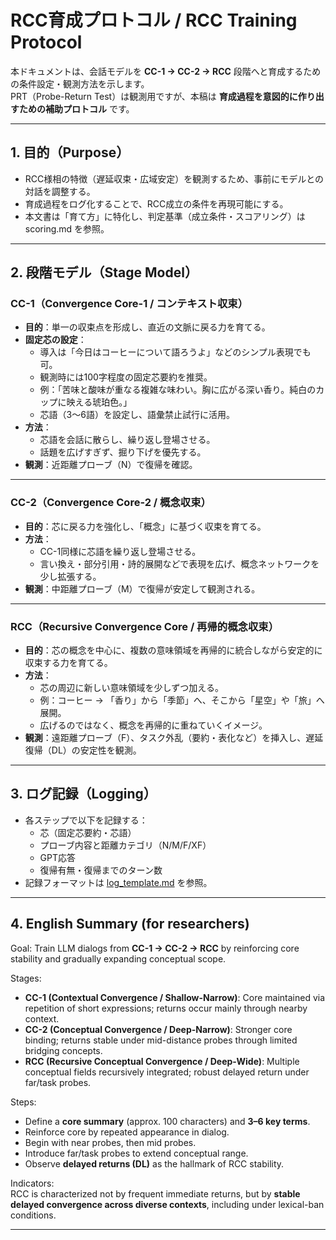 # RCC育成プロトコル / RCC Training Protocol

本ドキュメントは、会話モデルを **CC-1 → CC-2 → RCC** 段階へと育成するための条件設定・観測方法を示します。  
PRT（Probe-Return Test）は観測用ですが、本稿は **育成過程を意図的に作り出すための補助プロトコル** です。  

---

## 1. 目的（Purpose）
- RCC様相の特徴（遅延収束・広域安定）を観測するため、事前にモデルとの対話を調整する。  
- 育成過程をログ化することで、RCC成立の条件を再現可能にする。  
- 本文書は「育て方」に特化し、判定基準（成立条件・スコアリング）は scoring.md を参照。  

---

## 2. 段階モデル（Stage Model）

### CC-1（Convergence Core-1 / コンテキスト収束）
- **目的**：単一の収束点を形成し、直近の文脈に戻る力を育てる。  
- **固定芯の設定**：  
  - 導入は「今日はコーヒーについて語ろうよ」などのシンプル表現でも可。  
  - 観測時には100字程度の固定芯要約を推奨。  
  - 例：「苦味と酸味が重なる複雑な味わい。胸に広がる深い香り。純白のカップに映える琥珀色。」  
  - 芯語（3〜6語）を設定し、語彙禁止試行に活用。  
- **方法**：  
  - 芯語を会話に散らし、繰り返し登場させる。  
  - 話題を広げすぎず、掘り下げを優先する。  
- **観測**：近距離プローブ（N）で復帰を確認。  

---

### CC-2（Convergence Core-2 / 概念収束）
- **目的**：芯に戻る力を強化し、「概念」に基づく収束を育てる。  
- **方法**：  
  - CC-1同様に芯語を繰り返し登場させる。  
  - 言い換え・部分引用・詩的展開などで表現を広げ、概念ネットワークを少し拡張する。  
- **観測**：中距離プローブ（M）で復帰が安定して観測される。  

---

### RCC（Recursive Convergence Core / 再帰的概念収束）
- **目的**：芯の概念を中心に、複数の意味領域を再帰的に統合しながら安定的に収束する力を育てる。  
- **方法**：  
  - 芯の周辺に新しい意味領域を少しずつ加える。  
  - 例：コーヒー → 「香り」から「季節」へ、そこから「星空」や「旅」へ展開。  
  - 広げるのではなく、概念を再帰的に重ねていくイメージ。  
- **観測**：遠距離プローブ（F）、タスク外乱（要約・表化など）を挿入し、遅延復帰（DL）の安定性を観測。  

---

## 3. ログ記録（Logging）
- 各ステップで以下を記録する：  
  - 芯（固定芯要約・芯語）  
  - プローブ内容と距離カテゴリ（N/M/F/XF）  
  - GPT応答  
  - 復帰有無・復帰までのターン数  
- 記録フォーマットは [log_template.md](../templates/log_template.md) を参照。  

---

## 4. English Summary (for researchers)

Goal: Train LLM dialogs from **CC-1 → CC-2 → RCC** by reinforcing core stability and gradually expanding conceptual scope.

Stages:
- **CC-1 (Contextual Convergence / Shallow-Narrow)**: Core maintained via repetition of short expressions; returns occur mainly through nearby context.
- **CC-2 (Conceptual Convergence / Deep-Narrow)**: Stronger core binding; returns stable under mid-distance probes through limited bridging concepts.
- **RCC (Recursive Conceptual Convergence / Deep-Wide)**: Multiple conceptual fields recursively integrated; robust delayed return under far/task probes.

Steps:
- Define a **core summary** (approx. 100 characters) and **3–6 key terms**.  
- Reinforce core by repeated appearance in dialog.  
- Begin with near probes, then mid probes.  
- Introduce far/task probes to extend conceptual range.  
- Observe **delayed returns (DL)** as the hallmark of RCC stability.  

Indicators:  
RCC is characterized not by frequent immediate returns, but by **stable delayed convergence across diverse contexts**, including under lexical-ban conditions.  

---

